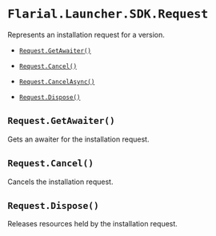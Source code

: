 # `Flarial.Launcher.SDK.Request`

Represents an installation request for a version.

- [`Request.GetAwaiter()`](#requestgetawaiter)

- [`Request.Cancel()`](#requestcancel)

- [`Request.CancelAsync()`](#requestcancelasync)

- [`Request.Dispose()`](#requestdispose)

## `Request.GetAwaiter()`
Gets an awaiter for the installation request.

## `Request.Cancel()`
Cancels the installation request.

## `Request.Dispose()`

Releases resources held by the installation request.